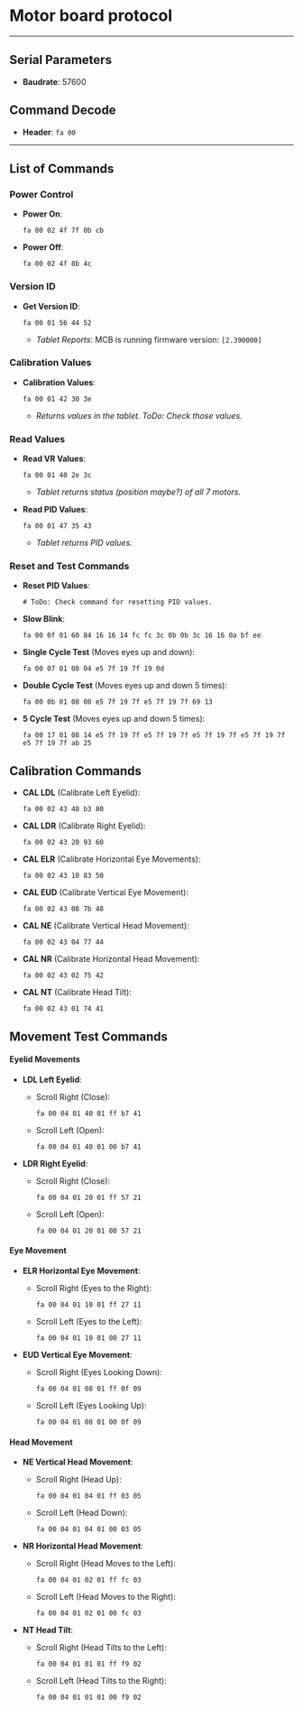 # Motor board protocol

---

## Serial Parameters
- **Baudrate**: 57600

## Command Decode
- **Header**: `fa 00`

---

## List of Commands

### Power Control
- **Power On**: 
  ```
  fa 00 02 4f 7f 0b cb
  ```
- **Power Off**: 
  ```
  fa 00 02 4f 8b 4c
  ```

### Version ID
- **Get Version ID**: 
  ```
  fa 00 01 56 44 52
  ```
  - _Tablet Reports_: MCB is running firmware version: `[2.390000]`

### Calibration Values
- **Calibration Values**: 
  ```
  fa 00 01 42 30 3e
  ```
  - _Returns values in the tablet. ToDo: Check those values._

### Read Values
- **Read VR Values**: 
  ```
  fa 00 01 40 2e 3c
  ```
  - _Tablet returns status (position maybe?) of all 7 motors._
  
- **Read PID Values**: 
  ```
  fa 00 01 47 35 43
  ```
  - _Tablet returns PID values._

### Reset and Test Commands
- **Reset PID Values**: 
  ```
  # ToDo: Check command for resetting PID values.
  ```

- **Slow Blink**: 
  ```
  fa 00 0f 01 60 84 16 16 14 fc fc 3c 0b 0b 3c 16 16 0a bf ee
  ```
  
- **Single Cycle Test** (Moves eyes up and down): 
  ```
  fa 00 07 01 08 04 e5 7f 19 7f 19 0d
  ```

- **Double Cycle Test** (Moves eyes up and down 5 times): 
  ```
  fa 00 0b 01 08 08 e5 7f 19 7f e5 7f 19 7f 69 13
  ```

- **5 Cycle Test** (Moves eyes up and down 5 times): 
  ```
  fa 00 17 01 08 14 e5 7f 19 7f e5 7f 19 7f e5 7f 19 7f e5 7f 19 7f e5 7f 19 7f ab 25
  ```

## Calibration Commands
- **CAL LDL** (Calibrate Left Eyelid): 
  ```
  fa 00 02 43 40 b3 80
  ```
  
- **CAL LDR** (Calibrate Right Eyelid): 
  ```
  fa 00 02 43 20 93 60
  ```

- **CAL ELR** (Calibrate Horizontal Eye Movements): 
  ```
  fa 00 02 43 10 83 50
  ```

- **CAL EUD** (Calibrate Vertical Eye Movement): 
  ```
  fa 00 02 43 08 7b 48
  ```

- **CAL NE** (Calibrate Vertical Head Movement): 
  ```
  fa 00 02 43 04 77 44
  ```

- **CAL NR** (Calibrate Horizontal Head Movement): 
  ```
  fa 00 02 43 02 75 42
  ```

- **CAL NT** (Calibrate Head Tilt): 
  ```
  fa 00 02 43 01 74 41
  ```

## Movement Test Commands
#### Eyelid Movements
- **LDL Left Eyelid**: 
  - Scroll Right (Close): 
    ```
    fa 00 04 01 40 01 ff b7 41
    ```
  
  - Scroll Left (Open): 
    ```
    fa 00 04 01 40 01 00 b7 41
    ```

- **LDR Right Eyelid**: 
  - Scroll Right (Close): 
    ```
    fa 00 04 01 20 01 ff 57 21
    ```
  
  - Scroll Left (Open): 
    ```
    fa 00 04 01 20 01 00 57 21
    ```

#### Eye Movement
- **ELR Horizontal Eye Movement**: 
  - Scroll Right (Eyes to the Right): 
    ```
    fa 00 04 01 10 01 ff 27 11
    ```
  
  - Scroll Left (Eyes to the Left): 
    ```
    fa 00 04 01 10 01 00 27 11
    ```

- **EUD Vertical Eye Movement**: 
  - Scroll Right (Eyes Looking Down): 
    ```
    fa 00 04 01 08 01 ff 0f 09
    ```
  
  - Scroll Left (Eyes Looking Up): 
    ```
    fa 00 04 01 08 01 00 0f 09
    ```

#### Head Movement
- **NE Vertical Head Movement**: 
  - Scroll Right (Head Up): 
    ```
    fa 00 04 01 04 01 ff 03 05
    ```
  
  - Scroll Left (Head Down): 
    ```
    fa 00 04 01 04 01 00 03 05
    ```

- **NR Horizontal Head Movement**: 
  - Scroll Right (Head Moves to the Left): 
    ```
    fa 00 04 01 02 01 ff fc 03
    ```
  
  - Scroll Left (Head Moves to the Right): 
    ```
    fa 00 04 01 02 01 00 fc 03
    ```

- **NT Head Tilt**: 
  - Scroll Right (Head Tilts to the Left): 
    ```
    fa 00 04 01 01 01 ff f9 02
    ```
  
  - Scroll Left (Head Tilts to the Right): 
    ```
    fa 00 04 01 01 01 00 f9 02
    ```
